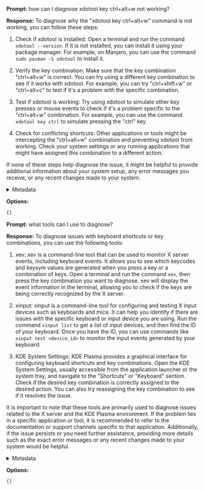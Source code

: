 **Prompt:**
how can I diagnose xdotool key ctrl+alt+w not working?


**Response:**
To diagnose why the "xdotool key ctrl+alt+w" command is not working, you can follow these steps:

1. Check if xdotool is installed: Open a terminal and run the command `xdotool --version`. If it is not installed, you can install it using your package manager. For example, on Manjaro, you can use the command `sudo pacman -S xdotool` to install it.

2. Verify the key combination: Make sure that the key combination "ctrl+alt+w" is correct. You can try using a different key combination to see if it works with xdotool. For example, you can try "ctrl+shift+w" or "ctrl+alt+c" to test if it's a problem with the specific combination.

3. Test if xdotool is working: Try using xdotool to simulate other key presses or mouse events to check if it's a problem specific to the "ctrl+alt+w" combination. For example, you can use the command `xdotool key ctrl` to simulate pressing the "ctrl" key.

4. Check for conflicting shortcuts: Other applications or tools might be intercepting the "ctrl+alt+w" combination and preventing xdotool from working. Check your system settings or any running applications that might have assigned this combination to a different action.

If none of these steps help diagnose the issue, it might be helpful to provide additional information about your system setup, any error messages you receive, or any recent changes made to your system.

<details><summary>Metadata</summary>

- Duration: 8390 ms
- Datetime: 2023-08-27T16:53:23.525977
- Model: gpt-3.5-turbo-0613

</details>

**Options:**
```json
{}
```

**Prompt:**
what tools can I use to diagnose?

**Response:**
To diagnose issues with keyboard shortcuts or key combinations, you can use the following tools:

1. xev: xev is a command-line tool that can be used to monitor X server events, including keyboard events. It allows you to see which keycodes and keysym values are generated when you press a key or a combination of keys. Open a terminal and run the command `xev`, then press the key combination you want to diagnose. xev will display the event information in the terminal, allowing you to check if the keys are being correctly recognized by the X server.

2. xinput: xinput is a command-line tool for configuring and testing X input devices such as keyboards and mice. It can help you identify if there are issues with the specific keyboard or input device you are using. Run the command `xinput list` to get a list of input devices, and then find the ID of your keyboard. Once you have the ID, you can use commands like `xinput test <device_id>` to monitor the input events generated by your keyboard.

3. KDE System Settings: KDE Plasma provides a graphical interface for configuring keyboard shortcuts and key combinations. Open the KDE System Settings, usually accessible from the application launcher or the system tray, and navigate to the "Shortcuts" or "Keyboard" section. Check if the desired key combination is correctly assigned to the desired action. You can also try reassigning the key combination to see if it resolves the issue.

It is important to note that these tools are primarily used to diagnose issues related to the X server and the KDE Plasma environment. If the problem lies in a specific application or tool, it is recommended to refer to the documentation or support channels specific to that application. Additionally, if the issue persists or you need further assistance, providing more details such as the exact error messages or any recent changes made to your system would be helpful.

<details><summary>Metadata</summary>

- Duration: 10220 ms
- Datetime: 2023-08-27T16:53:50.576516
- Model: gpt-3.5-turbo-0613

</details>

**Options:**
```json
{}
```

